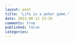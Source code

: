 ```yaml
---
layout: post
title: "Life is a poker game."
date: 2013-08-12 23:19
comments: true
published: false
categories: 
---
```


